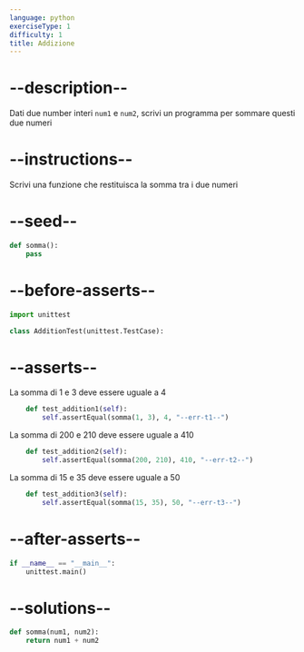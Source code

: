 ```yaml
---
language: python
exerciseType: 1
difficulty: 1
title: Addizione
---
```


# --description--

Dati due number interi `num1` e `num2`, scrivi un programma per sommare questi due numeri

# --instructions--

Scrivi una funzione che restituisca la somma tra i due numeri

# --seed--

```python
def somma():
    pass
```

# --before-asserts--

```python
import unittest

class AdditionTest(unittest.TestCase):
```

# --asserts--

La somma di 1 e 3 deve essere uguale a 4

```python
    def test_addition1(self):
        self.assertEqual(somma(1, 3), 4, "--err-t1--")
```

La somma di 200 e 210 deve essere uguale a 410

```python
    def test_addition2(self):
        self.assertEqual(somma(200, 210), 410, "--err-t2--")
```

La somma di 15 e 35 deve essere uguale a 50

```python
    def test_addition3(self):
        self.assertEqual(somma(15, 35), 50, "--err-t3--")
```

# --after-asserts--

```python
if __name__ == "__main__":
    unittest.main()
```

# --solutions--

```python
def somma(num1, num2):
	return num1 + num2
```

